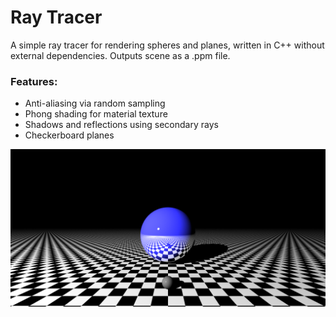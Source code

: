 # Ray Tracer

A simple ray tracer for rendering spheres and planes, written in C++ without external dependencies. 
Outputs scene as a .ppm file.

### Features:
* Anti-aliasing via random sampling
* Phong shading for material texture
* Shadows and reflections using secondary rays
* Checkerboard planes

![alt text](https://github.com/martinmclaren/ray-tracer/blob/master/tests/preview.png?raw=true)
